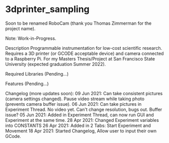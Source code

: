 # 3dprinter_sampling
Soon to be renamed RoboCam (thank you Thomas Zimmerman for the project name).

Note: Work-in-Progress.

Description
Programmable instrumentation for low-cost scientific research.
Requires a 3D printer (or GCODE acceptable device) and camera
connected to a Raspberry Pi. For my Masters Thesis/Project at
San Francisco State University (expected graduation Summer 2022).

Required Libraries
(Pending...)

Features
(Pending...)


Changelog (more updates soon):
09 Jun 2021: Can take consistent pictures (camera settings changed). Pause video stream while taking photo (prevents camera buffer issue).
06 Jun 2021: Can take pictures in Experiment Thread. No video yet. Can't change resolution, bugs out. Buffer issue?
05 Jun 2021: Added in Experiment Thread, can now run GUI and Experiment at the same time.
28 Apr 2021: Changed Experiment variables into CONSTANTS
26 Apr 2021: Added in 2 Tabs: Start Experiment and Movement
18 Apr 2021: Started Changelog, Allow user to input their own GCode.

